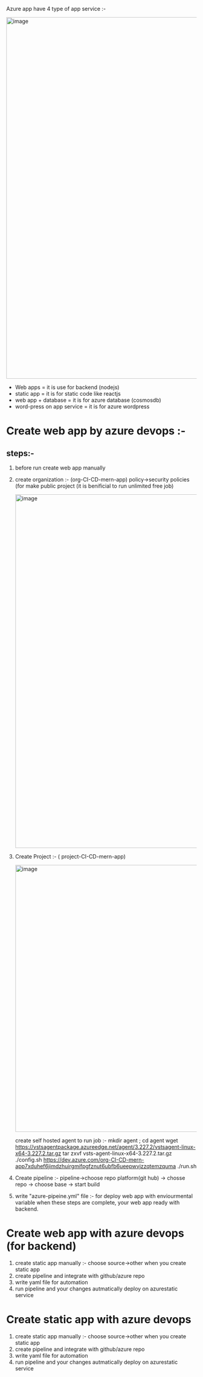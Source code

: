 Azure app have 4 type of app service :-

<img width="956" alt="image" src="https://github.com/divyanshujainSquareops/azure-app-service/assets/148210383/1fd8763d-999a-4254-8dba-2c09514bb75c">


 - Web apps = it is use for backend (nodejs)
 - static app = it is for static code like reactjs
 - web app + database = it is for azure database (cosmosdb)
 - word-press on app service = it is for azure wordpress
 
 # Create web app by azure devops :-
 ## steps:-
 1. before run create web app manually
 2. create organization :- (org-CI-CD-mern-app)
       policy->security policies (for make public project (it is benificial to run unlimited free job)

       <img width="935" alt="image" src="https://github.com/divyanshujainSquareops/azure-app-service/assets/148210383/14ff84e2-bf06-4cd1-a6b1-bcb41fadd570">

    
 4. Create Project :- (	project-CI-CD-mern-app)

    <img width="706" alt="image" src="https://github.com/divyanshujainSquareops/azure-app-service/assets/148210383/a601fb14-66fe-4600-911f-d43d84f93d3d">


    create self hosted agent to run job :-
               mkdir agent ; cd agent
               wget https://vstsagentpackage.azureedge.net/agent/3.227.2/vstsagent-linux-x64-3.227.2.tar.gz
               tar zxvf vsts-agent-linux-x64-3.227.2.tar.gz
               ./config.sh
               https://dev.azure.com/org-CI-CD-mern-app7xduhef6jimdzhuirgmifpgfznut6ubfb6ueepwvjzzqtemzquma
               ./run.sh
6. Create pipeline :-
	pipeline->choose repo platform(git hub) -> chosse repo -> choose base -> start build
7. write "azure-pipeine.yml" file :- for deploy web app with enviourmental variable
when these steps are complete, your web app ready with backend.

# Create web app with azure devops (for backend)
1. create static app manually :- choose source->other when you create static app 
2. create pipeline and integrate with github/azure repo
3. write yaml file for automation
4. run pipeline and your changes autmatically deploy on azurestatic service
# Create static app with azure devops
1. create static app manually :- choose source->other when you create static app 
2. create pipeline and integrate with github/azure repo
3. write yaml file for automation
4. run pipeline and your changes autmatically deploy on azurestatic service
